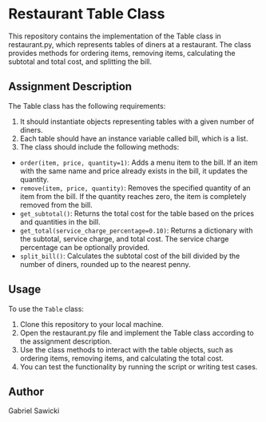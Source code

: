 # Restaurant Table Class
This repository contains the implementation of the Table class in restaurant.py, which represents tables of diners at a restaurant. The class provides methods for ordering items, removing items, calculating the subtotal and total cost, and splitting the bill.

## Assignment Description
The Table class has the following requirements:

1. It should instantiate objects representing tables with a given number of diners.
2. Each table should have an instance variable called bill, which is a list.
3. The class should include the following methods:
- `order(item, price, quantity=1)`: Adds a menu item to the bill. If an item with the same name and price already exists in the bill, it updates the quantity.
- `remove(item, price, quantity)`: Removes the specified quantity of an item from the bill. If the quantity reaches zero, the item is completely removed from the bill.
- `get_subtotal()`: Returns the total cost for the table based on the prices and quantities in the bill.
- `get_total(service_charge_percentage=0.10)`: Returns a dictionary with the subtotal, service charge, and total cost. The service charge percentage can be optionally provided.
- `split_bill()`: Calculates the subtotal cost of the bill divided by the number of diners, rounded up to the nearest penny.

## Usage
To use the `Table` class:

1. Clone this repository to your local machine.
2. Open the restaurant.py file and implement the Table class according to the assignment description.
3. Use the class methods to interact with the table objects, such as ordering items, removing items, and calculating the total cost.
4. You can test the functionality by running the script or writing test cases.

## Author
Gabriel Sawicki
